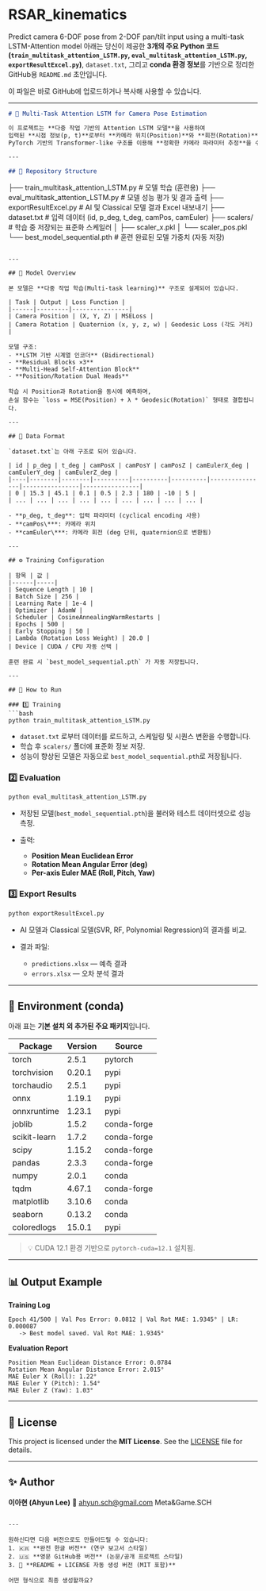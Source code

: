 # RSAR_kinematics
Predict camera 6-DOF pose from 2-DOF pan/tilt input using a multi-task LSTM-Attention model
아래는 당신이 제공한 **3개의 주요 Python 코드 (`train_multitask_attention_LSTM.py`, `eval_multitask_attention_LSTM.py`, `exportResultExcel.py`)**,
`dataset.txt`, 그리고 **conda 환경 정보**를 기반으로 정리한 GitHub용 `README.md` 초안입니다.

이 파일은 바로 GitHub에 업로드하거나 복사해 사용할 수 있습니다.

---

```markdown
# 🎯 Multi-Task Attention LSTM for Camera Pose Estimation

이 프로젝트는 **다중 작업 기반의 Attention LSTM 모델**을 사용하여  
입력된 **시점 정보(p, t)**로부터 **카메라 위치(Position)**와 **회전(Rotation)**을 예측하는 모델입니다.  
PyTorch 기반의 Transformer-like 구조를 이용해 **정확한 카메라 파라미터 추정**을 수행합니다.

---

## 📂 Repository Structure

```

├── train_multitask_attention_LSTM.py   # 모델 학습 (훈련용)
├── eval_multitask_attention_LSTM.py    # 모델 성능 평가 및 결과 출력
├── exportResultExcel.py                # AI 및 Classical 모델 결과 Excel 내보내기
├── dataset.txt                         # 입력 데이터 (id, p_deg, t_deg, camPos, camEuler)
├── scalers/                            # 학습 중 저장되는 표준화 스케일러
│   ├── scaler_x.pkl
│   └── scaler_pos.pkl
└── best_model_sequential.pth           # 훈련 완료된 모델 가중치 (자동 저장)

````

---

## 🧠 Model Overview

본 모델은 **다중 작업 학습(Multi-task learning)** 구조로 설계되어 있습니다.

| Task | Output | Loss Function |
|------|---------|----------------|
| Camera Position | (X, Y, Z) | MSELoss |
| Camera Rotation | Quaternion (x, y, z, w) | Geodesic Loss (각도 거리) |

모델 구조:
- **LSTM 기반 시계열 인코더** (Bidirectional)
- **Residual Blocks ×3**
- **Multi-Head Self-Attention Block**
- **Position/Rotation Dual Heads**

학습 시 Position과 Rotation을 동시에 예측하며,  
손실 함수는 `loss = MSE(Position) + λ * Geodesic(Rotation)` 형태로 결합됩니다.

---

## 🧩 Data Format

`dataset.txt`는 아래 구조로 되어 있습니다.

| id | p_deg | t_deg | camPosX | camPosY | camPosZ | camEulerX_deg | camEulerY_deg | camEulerZ_deg |
|----|--------|--------|----------|----------|----------|----------------|----------------|----------------|
| 0 | 15.3 | 45.1 | 0.1 | 0.5 | 2.3 | 180 | -10 | 5 |
| ... | ... | ... | ... | ... | ... | ... | ... | ... |

- **p_deg, t_deg**: 입력 파라미터 (cyclical encoding 사용)
- **camPos\***: 카메라 위치
- **camEuler\***: 카메라 회전 (deg 단위, quaternion으로 변환됨)

---

## ⚙️ Training Configuration

| 항목 | 값 |
|------|-----|
| Sequence Length | 10 |
| Batch Size | 256 |
| Learning Rate | 1e-4 |
| Optimizer | AdamW |
| Scheduler | CosineAnnealingWarmRestarts |
| Epochs | 500 |
| Early Stopping | 50 |
| Lambda (Rotation Loss Weight) | 20.0 |
| Device | CUDA / CPU 자동 선택 |

훈련 완료 시 `best_model_sequential.pth` 가 자동 저장됩니다.

---

## 🚀 How to Run

### 1️⃣ Training
```bash
python train_multitask_attention_LSTM.py
````

* `dataset.txt` 로부터 데이터를 로드하고, 스케일링 및 시퀀스 변환을 수행합니다.
* 학습 후 `scalers/` 폴더에 표준화 정보 저장.
* 성능이 향상된 모델은 자동으로 `best_model_sequential.pth`로 저장됩니다.

### 2️⃣ Evaluation

```bash
python eval_multitask_attention_LSTM.py
```

* 저장된 모델(`best_model_sequential.pth`)을 불러와 테스트 데이터셋으로 성능 측정.
* 출력:

  * **Position Mean Euclidean Error**
  * **Rotation Mean Angular Error (deg)**
  * **Per-axis Euler MAE (Roll, Pitch, Yaw)**

### 3️⃣ Export Results

```bash
python exportResultExcel.py
```

* AI 모델과 Classical 모델(SVR, RF, Polynomial Regression)의 결과를 비교.
* 결과 파일:

  * `predictions.xlsx` — 예측 결과
  * `errors.xlsx` — 오차 분석 결과

---

## 🧮 Environment (conda)

아래 표는 **기본 설치 외 추가된 주요 패키지**입니다.

| Package      | Version | Source      |
| ------------ | ------- | ----------- |
| torch        | 2.5.1   | pytorch     |
| torchvision  | 0.20.1  | pypi        |
| torchaudio   | 2.5.1   | pypi        |
| onnx         | 1.19.1  | pypi        |
| onnxruntime  | 1.23.1  | pypi        |
| joblib       | 1.5.2   | conda-forge |
| scikit-learn | 1.7.2   | conda-forge |
| scipy        | 1.15.2  | conda-forge |
| pandas       | 2.3.3   | conda-forge |
| numpy        | 2.0.1   | conda       |
| tqdm         | 4.67.1  | conda-forge |
| matplotlib   | 3.10.6  | conda       |
| seaborn      | 0.13.2  | conda       |
| coloredlogs  | 15.0.1  | pypi        |

> 💡 CUDA 12.1 환경 기반으로 `pytorch-cuda=12.1` 설치됨.

---

## 📊 Output Example

**Training Log**

```
Epoch 41/500 | Val Pos Error: 0.0812 | Val Rot MAE: 1.9345° | LR: 0.000087
   -> Best model saved. Val Rot MAE: 1.9345°
```

**Evaluation Report**

```
Position Mean Euclidean Distance Error: 0.0784
Rotation Mean Angular Distance Error: 2.015°
MAE Euler X (Roll): 1.22°
MAE Euler Y (Pitch): 1.54°
MAE Euler Z (Yaw): 1.03°
```

---

## 📜 License

This project is licensed under the **MIT License**.
See the [LICENSE](LICENSE) file for details.

---

## ✨ Author

**이아현 (Ahyun Lee)**
📧 [ahyun.sch@gmail.com](mailto:ahyun.sch@gmail.com)
Meta&Game.SCH

```

---

원하신다면 다음 버전으로도 만들어드릴 수 있습니다:
1. 🇰🇷 **완전 한글 버전** (연구 보고서 스타일)
2. 🇺🇸 **영문 GitHub용 버전** (논문/공개 프로젝트 스타일)
3. 🧾 **README + LICENSE 자동 생성 버전 (MIT 포함)**

어떤 형식으로 최종 생성할까요?
```
